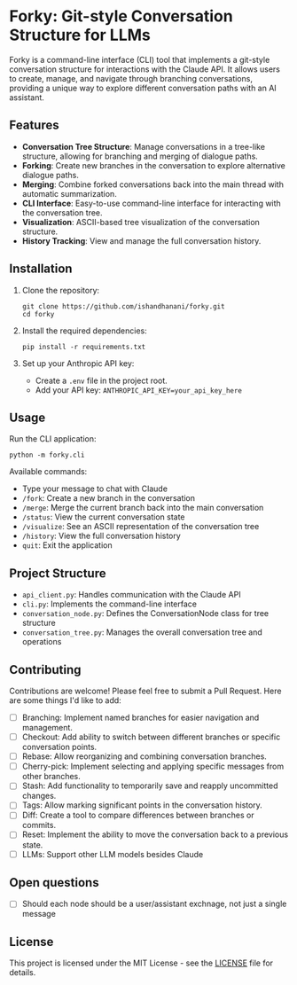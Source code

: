 # Forky: Git-style Conversation Structure for LLMs 

Forky is a command-line interface (CLI) tool that implements a git-style conversation structure for interactions with the Claude API. It allows users to create, manage, and navigate through branching conversations, providing a unique way to explore different conversation paths with an AI assistant.

## Features

- **Conversation Tree Structure**: Manage conversations in a tree-like structure, allowing for branching and merging of dialogue paths.
- **Forking**: Create new branches in the conversation to explore alternative dialogue paths.
- **Merging**: Combine forked conversations back into the main thread with automatic summarization.
- **CLI Interface**: Easy-to-use command-line interface for interacting with the conversation tree.
- **Visualization**: ASCII-based tree visualization of the conversation structure.
- **History Tracking**: View and manage the full conversation history.

## Installation

1. Clone the repository:
   ```
   git clone https://github.com/ishandhanani/forky.git
   cd forky
   ```

2. Install the required dependencies:
   ```
   pip install -r requirements.txt
   ```

3. Set up your Anthropic API key:
   - Create a `.env` file in the project root.
   - Add your API key: `ANTHROPIC_API_KEY=your_api_key_here`

## Usage

Run the CLI application:

```
python -m forky.cli
```

Available commands:
- Type your message to chat with Claude
- `/fork`: Create a new branch in the conversation
- `/merge`: Merge the current branch back into the main conversation
- `/status`: View the current conversation state
- `/visualize`: See an ASCII representation of the conversation tree
- `/history`: View the full conversation history
- `quit`: Exit the application

## Project Structure

- `api_client.py`: Handles communication with the Claude API
- `cli.py`: Implements the command-line interface
- `conversation_node.py`: Defines the ConversationNode class for tree structure
- `conversation_tree.py`: Manages the overall conversation tree and operations

## Contributing

Contributions are welcome! Please feel free to submit a Pull Request. Here are some things I'd like to add:

- [ ] Branching: Implement named branches for easier navigation and management.
- [ ] Checkout: Add ability to switch between different branches or specific conversation points.
- [ ] Rebase: Allow reorganizing and combining conversation branches.
- [ ] Cherry-pick: Implement selecting and applying specific messages from other branches.
- [ ] Stash: Add functionality to temporarily save and reapply uncommitted changes.
- [ ] Tags: Allow marking significant points in the conversation history.
- [ ] Diff: Create a tool to compare differences between branches or commits.
- [ ] Reset: Implement the ability to move the conversation back to a previous state.
- [ ] LLMs: Support other LLM models besides Claude

## Open questions 

- [ ] Should each node should be a user/assistant exchnage, not just a single message

## License

This project is licensed under the MIT License - see the [LICENSE](LICENSE) file for details.